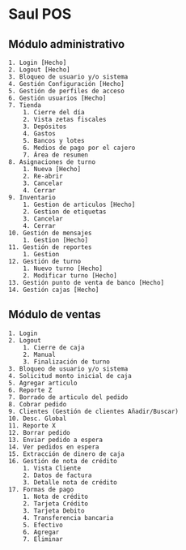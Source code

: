 # Saul POS

## Módulo administrativo

    1. Login [Hecho]
    2. Logout [Hecho]
    3. Bloqueo de usuario y/o sistema
    4. Gestión Configuración [Hecho]
    5. Gestión de perfiles de acceso
    6. Gestión usuarios [Hecho]
    7. Tienda
        1. Cierre del día
        2. Vista zetas fiscales
        3. Depósitos
        4. Gastos
        5. Bancos y lotes
        6. Medios de pago por el cajero
        7. Área de resumen
    8. Asignaciones de turno
        1. Nueva [Hecho]
        2. Re-abrir
        3. Cancelar
        4. Cerrar
    9. Inventario
        1. Gestion de articulos [Hecho]
        2. Gestion de etiquetas
        3. Cancelar
        4. Cerrar
    10. Gestión de mensajes
        1. Gestion [Hecho]
    11. Gestión de reportes
        1. Gestion
    12. Gestión de turno
        1. Nuevo turno [Hecho]
        2. Modificar turno [Hecho]
    13. Gestión punto de venta de banco [Hecho]
    14. Gestión cajas [Hecho]


## Módulo de ventas

    1. Login
    2. Logout
        1. Cierre de caja
        2. Manual
        3. Finalización de turno
    3. Bloqueo de usuario y/o sistema
    4. Solicitud monto inicial de caja
    5. Agregar articulo
    6. Reporte Z
    7. Borrado de articulo del pedido
    8. Cobrar pedido
    9. Clientes (Gestión de clientes Añadir/Buscar)
    10. Desc. Global
    11. Reporte X
    12. Borrar pedido
    13. Enviar pedido a espera
    14. Ver pedidos en espera
    15. Extracción de dinero de caja
    16. Gestión de nota de crédito
        1. Vista Cliente
        2. Datos de factura
        3. Detalle nota de crédito
    17. Formas de pago
        1. Nota de crédito
        2. Tarjeta Crédito
        3. Tarjeta Debito
        4. Transferencia bancaria
        5. Efectivo
        6. Agregar
        7. Eliminar

